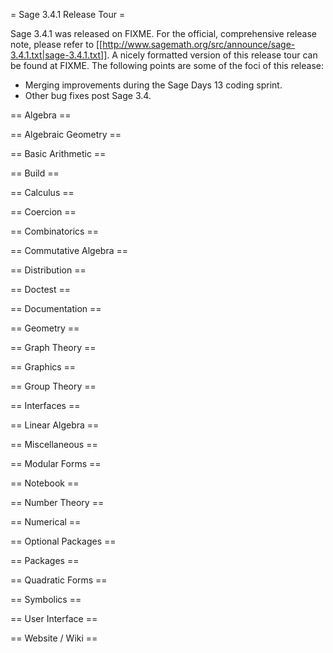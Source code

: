 = Sage 3.4.1 Release Tour =

Sage 3.4.1 was released on FIXME. For the official, comprehensive release note, please refer to [[http://www.sagemath.org/src/announce/sage-3.4.1.txt|sage-3.4.1.txt]]. A nicely formatted version of this release tour can be found at FIXME. The following points are some of the foci of this release:

 * Merging improvements during the Sage Days 13 coding sprint.
 * Other bug fixes post Sage 3.4.


== Algebra ==


== Algebraic Geometry ==


== Basic Arithmetic ==


== Build ==


== Calculus ==


== Coercion ==


== Combinatorics ==


== Commutative Algebra ==


== Distribution ==


== Doctest ==


== Documentation ==


== Geometry ==


== Graph Theory ==


== Graphics ==


== Group Theory ==


== Interfaces ==


== Linear Algebra ==


== Miscellaneous ==


== Modular Forms ==


== Notebook ==


== Number Theory ==


== Numerical ==


== Optional Packages ==


== Packages ==


== Quadratic Forms ==


== Symbolics ==


== User Interface ==


== Website / Wiki ==
